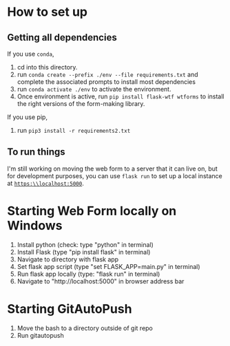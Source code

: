 # How to set up

## Getting all dependencies

If you use `conda`,

1. cd into this directory.
1. run `conda create --prefix ./env --file requirements.txt` and complete the associated prompts to install most dependencies
1. run `conda activate ./env` to activate the environment.
1. Once environment is active, run `pip install flask-wtf wtforms` to install the right versions of the form-making library.

If you use pip,

1. run `pip3 install -r requirements2.txt`

## To run things

I'm still working on moving the web form to a server that it can live on, but for development purposes, you can use `flask run` to set up a local instance at [`https:\\localhost:5000`](https:\localhost:5000).

# Starting Web Form locally on Windows

1. Install python (check: type "python" in terminal)
2. Install Flask (type "pip install flask" in terminal)
3. Navigate to directory with flask app
4. Set flask app script (type "set FLASK_APP=main.py" in terminal)
5. Run flask app locally (type: "flask run" in terminal)
6. Navigate to "http://localhost:5000" in browser address bar

# Starting GitAutoPush

1. Move the bash to a directory outside of git repo
2. Run gitautopush
